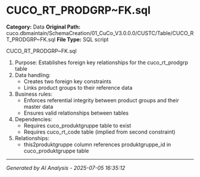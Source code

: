 # CUCO_RT_PRODGRP~FK.sql

**Category:** Data
**Original Path:** cuco.dbmaintain/SchemaCreation/01_CuCo_V3.0.0.0/CUSTC/Table/CUCO_RT_PRODGRP~FK.sql
**File Type:** SQL script

CUCO_RT_PRODGRP~FK.sql
1. Purpose: Establishes foreign key relationships for the cuco_rt_prodgrp table
2. Data handling:
   - Creates two foreign key constraints
   - Links product groups to their reference data
3. Business rules:
   - Enforces referential integrity between product groups and their master data
   - Ensures valid relationships between tables
4. Dependencies:
   - Requires cuco_produktgruppe table to exist
   - Requires cuco_rt_code table (implied from second constraint)
5. Relationships:
   - this2produktgruppe column references produktgruppe_id in cuco_produktgruppe table

---
*Generated by AI Analysis - 2025-07-05 16:35:12*
